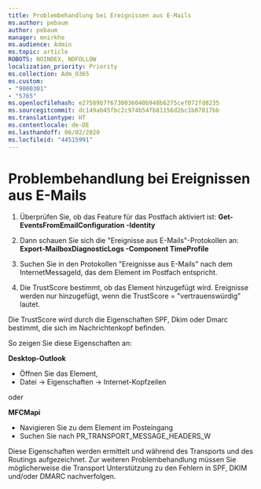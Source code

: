 ```yaml
---
title: Problembehandlung bei Ereignissen aus E-Mails
ms.author: pebaum
author: pebaum
manager: mnirkhe
ms.audience: Admin
ms.topic: article
ROBOTS: NOINDEX, NOFOLLOW
localization_priority: Priority
ms.collection: Adm_O365
ms.custom:
- "9000301"
- "5765"
ms.openlocfilehash: e27589b7f6730036040b948b6275cef072fd8235
ms.sourcegitcommit: dc149ab45fbc2c974b54fb81156d2bc1b07017bb
ms.translationtype: HT
ms.contentlocale: de-DE
ms.lasthandoff: 06/02/2020
ms.locfileid: "44515991"
---
```

# <a name="troubleshooting-events-from-email"></a>Problembehandlung bei Ereignissen aus E-Mails

1. Überprüfen Sie, ob das Feature für das Postfach aktiviert ist: **Get-EventsFromEmailConfiguration -Identity <mailbox>**

2. Dann schauen Sie sich die "Ereignisse aus E-Mails"-Protokollen an: **Export-MailboxDiagnosticLogs <mailbox> -Component TimeProfile**

3. Suchen Sie in den Protokollen "Ereignisse aus E-Mails" nach dem InternetMessageId, das dem Element im Postfach entspricht.  

4. Die TrustScore bestimmt, ob das Element hinzugefügt wird. Ereignisse werden nur hinzugefügt, wenn die TrustScore = "vertrauenswürdig" lautet.

Die TrustScore wird durch die Eigenschaften SPF, Dkim oder Dmarc bestimmt, die sich im Nachrichtenkopf befinden.

So zeigen Sie diese Eigenschaften an:

**Desktop-Outlook**

- Öffnen Sie das Element,
- Datei -> Eigenschaften -> Internet-Kopfzeilen

oder

**MFCMapi**

- Navigieren Sie zu dem Element im Posteingang
- Suchen Sie nach PR_TRANSPORT_MESSAGE_HEADERS_W

Diese Eigenschaften werden ermittelt und während des Transports und des Routings aufgezeichnet. Zur weiteren Problembehandlung müssen Sie möglicherweise die Transport Unterstützung zu den Fehlern in SPF, DKIM und/oder DMARC nachverfolgen.